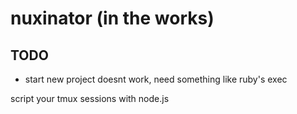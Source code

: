 # nuxinator (in the works)

## TODO

* start new project doesnt work, need something like ruby's exec

script your tmux sessions with node.js

